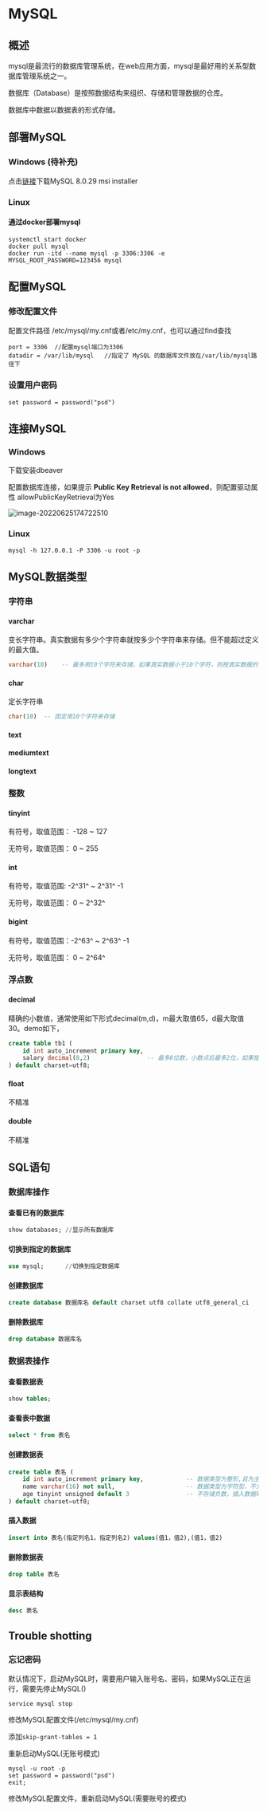 # MySQL

## 概述

mysql是最流行的数据库管理系统，在web应用方面，mysql是最好用的关系型数据库管理系统之一。

数据库（Database）是按照数据结构来组织、存储和管理数据的仓库。

数据库中数据以数据表的形式存储。

## 部署MySQL

### Windows (待补充)

点击[链接](https://cdn.mysql.com//Downloads/MySQLInstaller/mysql-installer-community-8.0.29.0.msi)下载MySQL 8.0.29 msi installer

### Linux

#### 通过docker部署mysql

```shell
systemctl start docker
docker pull mysql
docker run -itd --name mysql -p 3306:3306 -e MYSQL_ROOT_PASSWORD=123456 mysql
```

## 配置MySQL

### 修改配置文件

配置文件路径 /etc/mysql/my.cnf或者/etc/my.cnf，也可以通过find查找

```
port = 3306  //配置mysql端口为3306
datadir = /var/lib/mysql   //指定了 MySQL 的数据库文件放在/var/lib/mysql路径下
```

### 设置用户密码

```shell
set password = password("psd")
```

## 连接MySQL

### Windows

下载安装dbeaver

配置数据库连接，如果提示 **Public Key Retrieval is not allowed**，则配置驱动属性 allowPublicKeyRetrieval为Yes

![image-20220625174722510](https://s2.loli.net/2022/06/25/BtaAS2V7o3bQTJx.png)

### Linux

```shell
mysql -h 127.0.0.1 -P 3306 -u root -p
```

## MySQL数据类型

### 字符串

#### varchar

变长字符串。真实数据有多少个字符串就按多少个字符串来存储。但不能超过定义的最大值。

```sql
varchar(10)    -- 最多用10个字符来存储，如果真实数据小于10个字符，则按真实数据的字符个数来分配存储空间
```

#### char

定长字符串

```sql
char(10)  -- 固定用10个字符来存储
```

#### text

#### mediumtext

#### longtext

### 整数

#### tinyint

有符号，取值范围： -128 ~ 127

无符号，取值范围： 0 ~ 255

#### int

有符号，取值范围:  -2^31^ ~ 2^31^ -1

无符号，取值范围： 0 ~ 2^32^

#### bigint

有符号，取值范围：-2^63^  ~ 2^63^  -1 

无符号，取值范围： 0 ~ 2^64^

### 浮点数

#### decimal

精确的小数值，通常使用如下形式decimal(m,d)，m最大取值65，d最大取值30。demo如下，

```sql
create table tb1 (
    id int auto_increment primary key,  
   	salary decimal(8,2)                -- 最多8位数，小数点后最多2位，如果插入的数据超过2位小数，则只保留2位小数(四舍五入)
) default charset=utf8;
```

#### float

不精准

#### double

不精准

 ## SQL语句

### 数据库操作

#### 查看已有的数据库

```sql
show databases; //显示所有数据库
```

#### 切换到指定的数据库

```sql
use mysql;      //切换到指定数据库
```

#### 创建数据库

```sql
create database 数据库名 default charset utf8 collate utf8_general_ci
```

#### 删除数据库

```sql
drop database 数据库名
```

### 数据表操作

#### 查看数据表

```sql
show tables;
```

#### 查看表中数据

```sql
select * from 表名
```

#### 创建数据表

```sql
create table 表名 (
    id int auto_increment primary key,            -- 数据类型为整形,且为主键(数值唯一且不允许为空),内部维护，自增
    name varchar(16) not null,                    -- 数据类型为字符型，不允许为空
    age tinyint unsigned default 3                -- 不存储负数，插入数据时，默认为3,取值范围为 0 ~ 255
) default charset=utf8;
```

#### 插入数据

```sql
insert into 表名(指定列名1，指定列名2) values(值1，值2),(值1，值2)
```

#### 删除数据表

```sql
drop table 表名
```

#### 显示表结构

```sql
desc 表名
```

## Trouble shotting

### 忘记密码

默认情况下，启动MySQL时，需要用户输入账号名、密码，如果MySQL正在运行，需要先停止MySQL()

```shell
service mysql stop
```

修改MySQL配置文件(/etc/mysql/my.cnf)

添加```skip-grant-tables = 1```

重新启动MySQL(无账号模式)

```shell
mysql -u root -p
set password = password("psd")
exit;
```

修改MySQL配置文件，重新启动MySQL(需要账号的模式)
